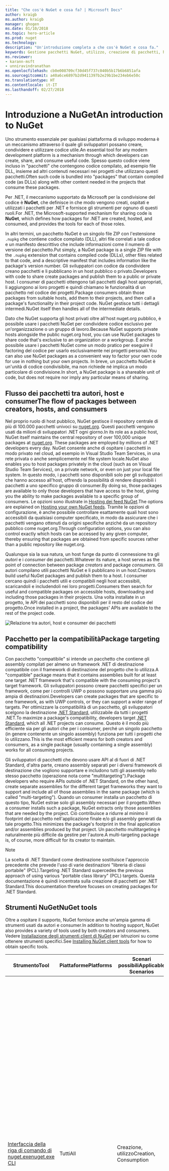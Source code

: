 ```yaml
---
title: "Che cos'è NuGet e cosa fa? | Microsoft Docs"
author: kraigb
ms.author: kraigb
manager: ghogen
ms.date: 01/10/2018
ms.topic: hero-article
ms.prod: nuget
ms.technology: 
description: "Un'introduzione completa a che cos'è NuGet e cosa fa."
keywords: Gestione pacchetti NuGet, utilizzo, creazione di pacchetti, hosting di pacchetti
ms.reviewer:
- karann-msft
- unniravindranathan
ms.openlocfilehash: cb0e008709cf30d45f737c040b5b17b6b6851afa
ms.sourcegitcommit: a40a6ce6897b2d9411397b2e29b1be234eb6e50c
ms.translationtype: HT
ms.contentlocale: it-IT
ms.lasthandoff: 02/27/2018
---
```

# <a name="an-introduction-to-nuget"></a><span data-ttu-id="b770d-105">Introduzione a NuGet</span><span class="sxs-lookup"><span data-stu-id="b770d-105">An introduction to NuGet</span></span>

<span data-ttu-id="b770d-106">Uno strumento essenziale per qualsiasi piattaforma di sviluppo moderna è un meccanismo attraverso il quale gli sviluppatori possano creare, condividere e utilizzare codice utile.</span><span class="sxs-lookup"><span data-stu-id="b770d-106">An essential tool for any modern development platform is a mechanism through which developers can create, share, and consume useful code.</span></span> <span data-ttu-id="b770d-107">Spesso questo codice viene incluso in "pacchetti" che contengono codice compilato, ad esempio file DLL, insieme ad altri contenuti necessari nei progetti che utilizzano questi pacchetti.</span><span class="sxs-lookup"><span data-stu-id="b770d-107">Often such code is bundled into "packages" that contain compiled code (as DLLs) along with other content needed in the projects that consume these packages.</span></span>

<span data-ttu-id="b770d-108">Per .NET, il meccanismo supportato da Microsoft per la condivisione del codice è **NuGet**, che definisce in che modo vengono creati, ospitati e utilizzati i pacchetti per .NET e fornisce gli strumenti per ognuno di questi ruoli.</span><span class="sxs-lookup"><span data-stu-id="b770d-108">For .NET, the Microsoft-supported mechanism for sharing code is **NuGet**, which defines how packages for .NET are created, hosted, and consumed, and provides the tools for each of those roles.</span></span>

<span data-ttu-id="b770d-109">In altri termini, un pacchetto NuGet è un singolo file ZIP con l'estensione `.nupkg` che contiene codice compilato (DLL), altri file correlati a tale codice e un manifesto descrittivo che include informazioni come il numero di versione del pacchetto.</span><span class="sxs-lookup"><span data-stu-id="b770d-109">Put simply, a NuGet package is a single ZIP file with the `.nupkg` extension that contains compiled code (DLLs), other files related to that code, and a descriptive manifest that includes information like the package's version number.</span></span> <span data-ttu-id="b770d-110">Gli sviluppatori con codice da condividere creano pacchetti e li pubblicano in un host pubblico o privato.</span><span class="sxs-lookup"><span data-stu-id="b770d-110">Developers with code to share create packages and publish them to a public or private host.</span></span> <span data-ttu-id="b770d-111">I consumer di pacchetti ottengono tali pacchetti dagli host appropriati, li aggiungono ai loro progetti e quindi chiamano le funzionalità di un pacchetto nel codice dei progetti.</span><span class="sxs-lookup"><span data-stu-id="b770d-111">Package consumers obtain those packages from suitable hosts, add them to their projects, and then call a package's functionality in their project code.</span></span> <span data-ttu-id="b770d-112">NuGet gestisce tutti i dettagli intermedi.</span><span class="sxs-lookup"><span data-stu-id="b770d-112">NuGet itself then handles all of the intermediate details.</span></span>

<span data-ttu-id="b770d-113">Dato che NuGet supporta gli host privati oltre all'host nuget.org pubblico, è possibile usare i pacchetti NuGet per condividere codice esclusivo per un'organizzazione o un gruppo di lavoro.</span><span class="sxs-lookup"><span data-stu-id="b770d-113">Because NuGet supports private hosts alongside the public nuget.org host, you can use NuGet packages to share code that's exclusive to an organization or a workgroup.</span></span> <span data-ttu-id="b770d-114">È anche possibile usare i pacchetti NuGet come un modo pratico per eseguire il factoring del codice per usarlo esclusivamente nei progetti personali.</span><span class="sxs-lookup"><span data-stu-id="b770d-114">You can also use NuGet packages as a convenient way to factor your own code for use in nothing but your own projects.</span></span> <span data-ttu-id="b770d-115">In breve, un pacchetto NuGet è un'unità di codice condivisibile, ma non richiede né implica un modo particolare di condivisione.</span><span class="sxs-lookup"><span data-stu-id="b770d-115">In short, a NuGet package is a shareable unit of code, but does not require nor imply any particular means of sharing.</span></span>

## <a name="the-flow-of-packages-between-creators-hosts-and-consumers"></a><span data-ttu-id="b770d-116">Flusso dei pacchetti tra autori, host e consumer</span><span class="sxs-lookup"><span data-stu-id="b770d-116">The flow of packages between creators, hosts, and consumers</span></span>

<span data-ttu-id="b770d-117">Nel proprio ruolo di host pubblico, NuGet gestisce il repository centrale di più di 100.000 pacchetti univoci su [nuget.org](https://www.nuget.org). Questi pacchetti vengono usati da milioni di sviluppatori .NET ogni giorno.</span><span class="sxs-lookup"><span data-stu-id="b770d-117">In its role as a public host, NuGet itself maintains the central repository of over 100,000 unique packages at [nuget.org](https://www.nuget.org). These packages are employed by millions of .NET developers every day.</span></span> <span data-ttu-id="b770d-118">NuGet consente anche di ospitare i pacchetti in modo privato nel cloud, ad esempio in Visual Studio Team Services, in una rete privata o anche semplicemente nel file system locale.</span><span class="sxs-lookup"><span data-stu-id="b770d-118">NuGet also enables you to host packages privately in the cloud (such as on Visual Studio Team Services), on a private network, or even on just your local file system.</span></span> <span data-ttu-id="b770d-119">In questo modo, i pacchetti sono disponibili solo per gli sviluppatori che hanno accesso all'host, offrendo la possibilità di rendere disponibili i pacchetti a uno specifico gruppo di consumer.</span><span class="sxs-lookup"><span data-stu-id="b770d-119">By doing so, those packages are available to only those developers that have access to the host, giving you the ability to make packages available to a specific group of consumers.</span></span> <span data-ttu-id="b770d-120">Le opzioni sono illustrate in [Hosting dei feed NuGet](hosting-packages/overview.md).</span><span class="sxs-lookup"><span data-stu-id="b770d-120">The options are explained on [Hosting your own NuGet feeds](hosting-packages/overview.md).</span></span> <span data-ttu-id="b770d-121">Tramite le opzioni di configurazione, è anche possibile controllare esattamente quali host sono accessibili da qualsiasi computer specificato, in modo da assicurare che i pacchetti vengano ottenuti da origini specifiche anziché da un repository pubblico come nuget.org.</span><span class="sxs-lookup"><span data-stu-id="b770d-121">Through configuration options, you can also control exactly which hosts can be accessed by any given computer, thereby ensuring that packages are obtained from specific sources rather than a public repository like nuget.org.</span></span>

<span data-ttu-id="b770d-122">Qualunque sia la sua natura, un host funge da punto di connessione tra gli *autori* e i *consumer* dei pacchetti.</span><span class="sxs-lookup"><span data-stu-id="b770d-122">Whatever its nature, a host serves as the point of connection between package *creators* and package *consumers*.</span></span> <span data-ttu-id="b770d-123">Gli autori compilano utili pacchetti NuGet e li pubblicano in un host.</span><span class="sxs-lookup"><span data-stu-id="b770d-123">Creators build useful NuGet packages and publish them to a host.</span></span> <span data-ttu-id="b770d-124">I consumer cercano quindi i pacchetti utili e compatibili negli host accessibili, scaricandoli e includendoli nei loro progetti.</span><span class="sxs-lookup"><span data-stu-id="b770d-124">Consumers then search for useful and compatible packages on accessible hosts, downloading and including those packages in their projects.</span></span> <span data-ttu-id="b770d-125">Una volta installate in un progetto, le API dei pacchetti sono disponibili per il resto del codice del progetto.</span><span class="sxs-lookup"><span data-stu-id="b770d-125">Once installed in a project, the packages' APIs are available to the rest of the project code.</span></span>

![Relazione tra autori, host e consumer dei pacchetti](media/nuget-roles.png)

## <a name="package-targeting-compatibility"></a><span data-ttu-id="b770d-127">Pacchetto per la compatibilità</span><span class="sxs-lookup"><span data-stu-id="b770d-127">Package targeting compatibility</span></span>

<span data-ttu-id="b770d-128">Con pacchetto "compatibile" si intende un pacchetto che contiene gli assembly compilati per almeno un framework .NET di destinazione compatibile con il framework di destinazione del progetto che lo utilizza.</span><span class="sxs-lookup"><span data-stu-id="b770d-128">A "compatible" package means that it contains assemblies built for at least one target .NET framework that's compatible with the consuming project's target framework.</span></span> <span data-ttu-id="b770d-129">Gli sviluppatori possono creare pacchetti specifici per un framework, come per i controlli UWP o possono supportare una gamma più ampia di destinazioni.</span><span class="sxs-lookup"><span data-stu-id="b770d-129">Developers can create packages that are specific to one framework, as with UWP controls, or they can support a wider range of targets.</span></span> <span data-ttu-id="b770d-130">Per ottimizzare la compatibilità di un pacchetto, gli sviluppatori scelgono la destinazione [.NET Standard](/dotnet/standard/net-standard), utilizzabile da tutti i progetti .NET.</span><span class="sxs-lookup"><span data-stu-id="b770d-130">To maximize a package's compatibility, developers target [.NET Standard](/dotnet/standard/net-standard), which all .NET projects can consume.</span></span> <span data-ttu-id="b770d-131">Questo è il modo più efficiente sia per gli autori che per i consumer, perché un singolo pacchetto (in genere contenente un singolo assembly) funziona per tutti i progetti che lo utilizzano.</span><span class="sxs-lookup"><span data-stu-id="b770d-131">This is the most efficient means for both creators and consumers, as a single package (usually containing a single assembly) works for all consuming projects.</span></span>

<span data-ttu-id="b770d-132">Gli sviluppatori di pacchetti che devono usare API al di fuori di .NET Standard, d'altra parte, creano assembly separati per i diversi framework di destinazione che vogliono supportare e includono tutti gli assembly nello stesso pacchetto (operazione nota come "multitargeting").</span><span class="sxs-lookup"><span data-stu-id="b770d-132">Package developers who require APIs outside of .NET Standard, on the other hand, create separate assemblies for the different target frameworks they want to support and include all of those assemblies in the same package (which is called "multi-targeting").</span></span> <span data-ttu-id="b770d-133">Quando un consumer installa un pacchetto di questo tipo, NuGet estrae solo gli assembly necessari per il progetto.</span><span class="sxs-lookup"><span data-stu-id="b770d-133">When a consumer installs such a package, NuGet extracts only those assemblies that are needed by the project.</span></span> <span data-ttu-id="b770d-134">Ciò contribuisce a ridurre al minimo il footprint del pacchetto nell'applicazione finale e/o gli assembly generati da tale progetto.</span><span class="sxs-lookup"><span data-stu-id="b770d-134">This minimizes the package's footprint in the final application and/or assemblies produced by that project.</span></span> <span data-ttu-id="b770d-135">Un pacchetto multitargeting è naturalmente più difficile da gestire per l'autore.</span><span class="sxs-lookup"><span data-stu-id="b770d-135">A multi-targeting package is, of course, more difficult for its creator to maintain.</span></span>

> [!Note]
> <span data-ttu-id="b770d-136">La scelta di .NET Standard come destinazione sostituisce l'approccio precedente che prevede l'uso di varie destinazioni "libreria di classi portabile" (PCL).</span><span class="sxs-lookup"><span data-stu-id="b770d-136">Targeting .NET Standard supercedes the previous approach of using various "portable class library" (PCL) targets.</span></span> <span data-ttu-id="b770d-137">Questa documentazione è quindi incentrata sulla creazione di pacchetti per .NET Standard.</span><span class="sxs-lookup"><span data-stu-id="b770d-137">This documentation therefore focuses on creating packages for .NET Standard.</span></span>

## <a name="nuget-tools"></a><span data-ttu-id="b770d-138">Strumenti NuGet</span><span class="sxs-lookup"><span data-stu-id="b770d-138">NuGet tools</span></span>

<span data-ttu-id="b770d-139">Oltre a ospitare il supporto, NuGet fornisce anche un'ampia gamma di strumenti usati da autori e consumer.</span><span class="sxs-lookup"><span data-stu-id="b770d-139">In addition to hosting support, NuGet also provides a variety of tools used by both creators and consumers.</span></span> <span data-ttu-id="b770d-140">Vedere [Installazione degli strumenti client di NuGet](install-nuget-client-tools.md) per istruzioni su come ottenere strumenti specifici.</span><span class="sxs-lookup"><span data-stu-id="b770d-140">See [Installing NuGet client tools](install-nuget-client-tools.md) for how to obtain specific tools.</span></span>

| <span data-ttu-id="b770d-141">Strumento</span><span class="sxs-lookup"><span data-stu-id="b770d-141">Tool</span></span> | <span data-ttu-id="b770d-142">Piattaforme</span><span class="sxs-lookup"><span data-stu-id="b770d-142">Platforms</span></span> | <span data-ttu-id="b770d-143">Scenari possibili</span><span class="sxs-lookup"><span data-stu-id="b770d-143">Applicable Scenarios</span></span> | <span data-ttu-id="b770d-144">Descrizione</span><span class="sxs-lookup"><span data-stu-id="b770d-144">Description</span></span> |
| --- | --- | --- | --- |
| [<span data-ttu-id="b770d-145">Interfaccia della riga di comando di nuget.exe</span><span class="sxs-lookup"><span data-stu-id="b770d-145">nuget.exe CLI</span></span>](tools/nuget-exe-cli-reference.md) | <span data-ttu-id="b770d-146">Tutti</span><span class="sxs-lookup"><span data-stu-id="b770d-146">All</span></span> | <span data-ttu-id="b770d-147">Creazione, utilizzo</span><span class="sxs-lookup"><span data-stu-id="b770d-147">Creation, Consumption</span></span> | <span data-ttu-id="b770d-148">Fornisce tutte le funzionalità di NuGet, con alcuni comandi applicabili in modo specifico agli autori dei pacchetti, altri applicabili solo ai consumer e altri ancora applicabili a entrambi.</span><span class="sxs-lookup"><span data-stu-id="b770d-148">Provides all NuGet capabilities, with some commands applying specifically to package creators, some applying only to consumers, and others applying to both.</span></span> <span data-ttu-id="b770d-149">Ad esempio, gli autori dei pacchetti usano il comando `nuget pack` per creare un pacchetto da vari assembly e file correlati, i consumer dei pacchetti usano `nuget install` per includere i pacchetti in una cartella di progetto e tutti gli utenti usano `nuget config` per impostare le variabili di configurazione di NuGet.</span><span class="sxs-lookup"><span data-stu-id="b770d-149">For example, package creators use the `nuget pack` command to create a package from various assemblies and related files, package consumers use `nuget install` to include packages in a project folder, and everyone uses `nuget config` to set NuGet configuration variables.</span></span> <span data-ttu-id="b770d-150">In quanto strumento indipendente dalla piattaforma, l'interfaccia della riga di comando di NuGet non interagisce con i progetti di Visual Studio.</span><span class="sxs-lookup"><span data-stu-id="b770d-150">As a platform-agnostic tool, the NuGet CLI does not interact with Visual Studio projects.</span></span> |
| [<span data-ttu-id="b770d-151">Interfaccia della riga di comando di dotnet</span><span class="sxs-lookup"><span data-stu-id="b770d-151">dotnet CLI</span></span>](tools/dotnet-Commands.md) | <span data-ttu-id="b770d-152">Tutti</span><span class="sxs-lookup"><span data-stu-id="b770d-152">All</span></span> | <span data-ttu-id="b770d-153">Creazione, utilizzo</span><span class="sxs-lookup"><span data-stu-id="b770d-153">Creation, Consumption</span></span> | <span data-ttu-id="b770d-154">Fornisce determinate funzionalità dell'interfaccia della riga di comando di NuGet direttamente all'interno della toolchain di .NET Core.</span><span class="sxs-lookup"><span data-stu-id="b770d-154">Provides certain NuGet CLI capabilities directly within the .NET Core tool chain.</span></span> <span data-ttu-id="b770d-155">Come per l'interfaccia della riga di comando di NuGet, l'interfaccia della riga di comando di dotnet non interagisce con i progetti di Visual Studio.</span><span class="sxs-lookup"><span data-stu-id="b770d-155">As with the NuGet CLI, the dotnet CLI does not interact with Visual Studio projects.</span></span> |
| [<span data-ttu-id="b770d-156">Console di Gestione pacchetti</span><span class="sxs-lookup"><span data-stu-id="b770d-156">Package Manager Console</span></span>](tools/package-manager-console.md) | <span data-ttu-id="b770d-157">Visual Studio su Windows</span><span class="sxs-lookup"><span data-stu-id="b770d-157">Visual Studio on Windows</span></span> | <span data-ttu-id="b770d-158">Utilizzo</span><span class="sxs-lookup"><span data-stu-id="b770d-158">Consumption</span></span> | <span data-ttu-id="b770d-159">Fornisce i [comandi di PowerShell](tools/Powershell-Reference.md) per l'installazione e la gestione dei pacchetti nei progetti Visual Studio.</span><span class="sxs-lookup"><span data-stu-id="b770d-159">Provides [PowerShell commands](tools/Powershell-Reference.md) for installing and managing packages in Visual Studio projects.</span></span> |
| [<span data-ttu-id="b770d-160">Interfaccia utente di Gestione pacchetti</span><span class="sxs-lookup"><span data-stu-id="b770d-160">Package Manager UI</span></span>](tools/package-manager-ui.md) | <span data-ttu-id="b770d-161">Visual Studio su Windows</span><span class="sxs-lookup"><span data-stu-id="b770d-161">Visual Studio on Windows</span></span> | <span data-ttu-id="b770d-162">Utilizzo</span><span class="sxs-lookup"><span data-stu-id="b770d-162">Consumption</span></span> | <span data-ttu-id="b770d-163">Fornisce un'interfaccia utente di facile utilizzo per l'installazione e la gestione dei pacchetti nei progetti Visual Studio.</span><span class="sxs-lookup"><span data-stu-id="b770d-163">Provides an easy-to-use UI for installing and managing packages in Visual Studio projects.</span></span> |
| [<span data-ttu-id="b770d-164">Interfaccia utente di Gestisci pacchetti NuGet</span><span class="sxs-lookup"><span data-stu-id="b770d-164">Manage NuGet UI</span></span>](/visualstudio/mac/nuget-walkthrough) | <span data-ttu-id="b770d-165">Visual Studio per Mac</span><span class="sxs-lookup"><span data-stu-id="b770d-165">Visual Studio for Mac</span></span> | <span data-ttu-id="b770d-166">Utilizzo</span><span class="sxs-lookup"><span data-stu-id="b770d-166">Consumption</span></span> | <span data-ttu-id="b770d-167">Fornisce un'interfaccia utente di semplice utilizzo per l'installazione e la gestione dei pacchetti nei progetti di Visual Studio per Mac.</span><span class="sxs-lookup"><span data-stu-id="b770d-167">Provide an easy-to-use UI for installing and managing packages in Visual Studio for Mac projects.</span></span> |
| [<span data-ttu-id="b770d-168">MSBuild</span><span class="sxs-lookup"><span data-stu-id="b770d-168">MSBuild</span></span>](reference/msbuild-targets.md) | <span data-ttu-id="b770d-169">WINDOWS</span><span class="sxs-lookup"><span data-stu-id="b770d-169">Windows</span></span> | <span data-ttu-id="b770d-170">Creazione, utilizzo</span><span class="sxs-lookup"><span data-stu-id="b770d-170">Creation, Consumption</span></span> | <span data-ttu-id="b770d-171">Fornisce la possibilità di creare pacchetti e ripristinare quelli usati in un progetto direttamente tramite la toolchain di MSBuild.</span><span class="sxs-lookup"><span data-stu-id="b770d-171">Provides the ability to create packages and restore packages used in a project directly through the MSBuild tool chain.</span></span> |

<span data-ttu-id="b770d-172">Come si può notare, gli strumenti NuGet da usare variano notevolmente in base al fatto che si stiano creando, utilizzando o pubblicando i pacchetti, oltre che in base alla piattaforma in uso.</span><span class="sxs-lookup"><span data-stu-id="b770d-172">As you can see, the NuGet tools you work with depend greatly on whether you're creating, consuming, or publishing packages, and the platform on which you're working.</span></span> <span data-ttu-id="b770d-173">Gli autori dei pacchetti in genere sono anche consumer, dal momento che compilano sulla base di funzionalità disponibili in altri pacchetti NuGet.</span><span class="sxs-lookup"><span data-stu-id="b770d-173">Package creators are typically also consumers, as they build on top of functionality that exists in other NuGet packages.</span></span> <span data-ttu-id="b770d-174">E tali pacchetti, naturalmente, possono dipendere a loro volta da altri.</span><span class="sxs-lookup"><span data-stu-id="b770d-174">And those packages, of course, may in turn depend on still others.</span></span>

<span data-ttu-id="b770d-175">Per altre informazioni, iniziare con gli articoli [Flusso di lavoro della creazione di pacchetti](create-packages/Overview-and-Workflow.md) e [Flusso di lavoro dell'utilizzo di pacchetti](consume-packages/Overview-and-Workflow.md).</span><span class="sxs-lookup"><span data-stu-id="b770d-175">For more information, start with the [Package creation workflow](create-packages/Overview-and-Workflow.md) and [Package consumption workflow](consume-packages/Overview-and-Workflow.md) articles.</span></span>

## <a name="managing-dependencies"></a><span data-ttu-id="b770d-176">Gestione delle dipendenze</span><span class="sxs-lookup"><span data-stu-id="b770d-176">Managing dependencies</span></span>

<span data-ttu-id="b770d-177">La possibilità di riutilizzare facilmente il lavoro di altri utenti è una delle funzionalità più utili di un sistema di gestione pacchetti.</span><span class="sxs-lookup"><span data-stu-id="b770d-177">The ability to easily build on the work of others is one of most powerful features of a package management system.</span></span> <span data-ttu-id="b770d-178">Di conseguenza, la maggior parte delle operazioni eseguite da NuGet è correlata alla gestione di tale albero delle dipendenze, o "grafico", per conto di un progetto.</span><span class="sxs-lookup"><span data-stu-id="b770d-178">Accordingly, much of what NuGet does is managing that dependency tree or "graph" on behalf of a project.</span></span> <span data-ttu-id="b770d-179">Detto in parole più semplici, sarà necessario preoccuparsi solo dei pacchetti che si usano direttamente in un progetto.</span><span class="sxs-lookup"><span data-stu-id="b770d-179">Simply said, you need only concern yourself with those packages that you're directly using in a project.</span></span> <span data-ttu-id="b770d-180">Se uno di questi pacchetti utilizza altri pacchetti (che possono a loro volta utilizzare altri pacchetti), NuGet si occupa di tutte queste dipendenze di livello inferiore.</span><span class="sxs-lookup"><span data-stu-id="b770d-180">If any of those packages themselves consume other packages (which can, in turn, consume still others), NuGet takes care of all those down-level dependencies.</span></span>

<span data-ttu-id="b770d-181">La figura seguente mostra un progetto che dipende da cinque pacchetti, che a loro volta dipendono da un numero di altri pacchetti.</span><span class="sxs-lookup"><span data-stu-id="b770d-181">The following image shows a project that depends on five packages, which in turn depend on a number of others.</span></span>

![Esempio di grafico dipendenze di NuGet per un progetto .NET](media/dependency-graph.png)

<span data-ttu-id="b770d-183">Si noti che alcuni pacchetti compaiono più volte nel grafico dipendenze.</span><span class="sxs-lookup"><span data-stu-id="b770d-183">Notice that some packages appear multiple times in the dependency graph.</span></span> <span data-ttu-id="b770d-184">Ad esempio, sono visibili tre diversi consumer del pacchetto B e ogni consumer potrebbe anche specificare una versione diversa per tale pacchetto (non riportato nella figura).</span><span class="sxs-lookup"><span data-stu-id="b770d-184">For example, there are three different consumers of package B, and each consumer might also specify a different version for that package (not shown).</span></span> <span data-ttu-id="b770d-185">Si tratta di una situazione comune, in particolare per i pacchetti usati diffusamente.</span><span class="sxs-lookup"><span data-stu-id="b770d-185">This is a common occurrence, especially for widely-used packages.</span></span> <span data-ttu-id="b770d-186">Fortunatamente NuGet esegue tutte le operazioni necessarie per determinare esattamente quale versione del pacchetto B soddisfi tutti i consumer.</span><span class="sxs-lookup"><span data-stu-id="b770d-186">NuGet fortunately does all the hard work to determine exactly which version of package B satisfies all consumers.</span></span> <span data-ttu-id="b770d-187">NuGet fa quindi lo stesso per tutti gli altri pacchetti, indipendentemente dal livello di profondità del grafico dipendenze.</span><span class="sxs-lookup"><span data-stu-id="b770d-187">NuGet then does the same for all other packages, no matter how deep the dependency graph.</span></span>

<span data-ttu-id="b770d-188">Per maggiori dettagli sul funzionamento di questo servizio in NuGet, vedere [Risoluzione delle dipendenze](consume-packages/dependency-resolution.md).</span><span class="sxs-lookup"><span data-stu-id="b770d-188">For more details on how NuGet performs this service, see [Dependency resolution](consume-packages/dependency-resolution.md).</span></span>

## <a name="tracking-references-and-restoring-packages"></a><span data-ttu-id="b770d-189">Rilevamento dei riferimenti e ripristino dei pacchetti</span><span class="sxs-lookup"><span data-stu-id="b770d-189">Tracking references and restoring packages</span></span>

<span data-ttu-id="b770d-190">Dal momento che i progetti possono passare facilmente tra computer degli sviluppatori, repository del controllo del codice sorgente, server di compilazione e così via, è estremamente poco pratico mantenere gli assembly binari dei pacchetti NuGet associati direttamente a un progetto.</span><span class="sxs-lookup"><span data-stu-id="b770d-190">Because projects can easily move between developer computers, source control repositories, build servers, and so forth, it's highly impractical to keep binary assemblies from NuGet packages directly bound to a project.</span></span> <span data-ttu-id="b770d-191">In questo modo, ogni copia del progetto avrebbe dimensioni inutilmente molto grandi, con conseguente spreco di spazio nei repository del controllo del codice sorgente.</span><span class="sxs-lookup"><span data-stu-id="b770d-191">Doing so would make each copy of the project unnecessarily bloated (and thereby waste space in source control repositories).</span></span> <span data-ttu-id="b770d-192">Risulterebbe anche molto difficile aggiornare i file binari del pacchetto a versioni più recenti, perché gli aggiornamenti dovrebbero essere applicati a tutte le copie del progetto.</span><span class="sxs-lookup"><span data-stu-id="b770d-192">It would also make it very difficult to update package binaries to newer versions as updates would have to be applied across all copies of the project.</span></span>

<span data-ttu-id="b770d-193">NuGet gestisce invece un semplice elenco di riferimento dei pacchetti da cui dipende un progetto, incluse sia le dipendenze di primo livello che quelle di livello inferiore.</span><span class="sxs-lookup"><span data-stu-id="b770d-193">NuGet instead maintains a simple reference list of the packages upon which a project depends, including both top-level and down-level dependencies.</span></span> <span data-ttu-id="b770d-194">Ovvero, quando si installa un pacchetto da un host in un progetto, NuGet registra l'identificatore del pacchetto e il numero di versione nell'elenco di riferimento.</span><span class="sxs-lookup"><span data-stu-id="b770d-194">That is, whenever you install a package from some host into a project, NuGet records the package identifier and version number in the reference list.</span></span> <span data-ttu-id="b770d-195">La disinstallazione di un pacchetto, naturalmente, ne comporta la rimozione dall'elenco. NuGet offre quindi un modo per ripristinare tutti i pacchetti a cui si fa riferimento su richiesta, come descritto in [Ripristino di pacchetti](consume-packages/package-restore.md).</span><span class="sxs-lookup"><span data-stu-id="b770d-195">(Uninstalling a package, of course, removes it from the list.) NuGet then provides a means to restore all referenced packages upon request, as described on [Package restore](consume-packages/package-restore.md).</span></span>

![Nell'installazione del pacchetto viene creato un elenco di riferimenti NuGet che può essere usato per ripristinare i pacchetti in un'altra posizione.](media/nuget-restore.png)

<span data-ttu-id="b770d-197">Con solo questo elenco di riferimenti, NuGet può quindi reinstallare, ovvero *ripristinare*, successivamente tutti questi pacchetti da host pubblici e/o privati.</span><span class="sxs-lookup"><span data-stu-id="b770d-197">With only the reference list, NuGet can then reinstall&mdash;that is, *restore*&mdash;all of those packages from public and/or private hosts at any later time.</span></span> <span data-ttu-id="b770d-198">Quando si esegue il commit di un progetto nel controllo del codice sorgente o lo si condivide in qualsiasi altro modo, è necessario includere solo l'elenco dei riferimenti e non occorre escludere eventuali file binari dei pacchetti (vedere [Pacchetti e controllo del codice sorgente](consume-packages/packages-and-source-control.md)).</span><span class="sxs-lookup"><span data-stu-id="b770d-198">When committing a project to source control, or sharing it in some other way, you include only the reference list and exclude any package binaries (see [Packages and source control](consume-packages/packages-and-source-control.md).)</span></span>

<span data-ttu-id="b770d-199">Il computer che riceve un progetto, ad esempio un server di compilazione che ottiene una copia del progetto come parte di un sistema di distribuzione automatica, chiede semplicemente a NuGet di ripristinare le dipendenze ogni volta che sono necessarie.</span><span class="sxs-lookup"><span data-stu-id="b770d-199">The computer that receives a project, such as a build server obtaining a copy of the project as part of an automated deployment system, simply asks NuGet to restore dependencies whenever they're needed.</span></span> <span data-ttu-id="b770d-200">Sistemi di compilazione come Visual Studio Team Services forniscono passaggi di "ripristino NuGet" per questo esatto scopo.</span><span class="sxs-lookup"><span data-stu-id="b770d-200">Build systems like Visual Studio Team Services provide "NuGet restore" steps for this exact purpose.</span></span> <span data-ttu-id="b770d-201">Analogamente, quando gli sviluppatori ottengono una copia di un progetto (come avviene nel caso della clonazione di un repository), possono richiamare un comando come `nuget restore` (interfaccia della riga di comando di NuGet), `dotnet restore` (interfaccia della riga di comando di dotnet), o `Install-Package` (console di Gestione pacchetti) per ottenere tutti i pacchetti necessari.</span><span class="sxs-lookup"><span data-stu-id="b770d-201">Similarly, when developers obtain a copy of a project (as when cloning a repository), they can invoke a command like `nuget restore` (NuGet CLI), `dotnet restore` (dotnet CLI), or `Install-Package` (Package Manager Console) to obtain all the necessary packages.</span></span> <span data-ttu-id="b770d-202">Visual Studio svolge la sua parte ripristinando automaticamente i pacchetti quando si compila un progetto.</span><span class="sxs-lookup"><span data-stu-id="b770d-202">Visual Studio, for its part, automatically restores packages when building a project.</span></span>

<span data-ttu-id="b770d-203">Chiaramente, quindi, il ruolo primario di NuGet in cui gli sviluppatori sono coinvolti è la gestione di tale elenco di riferimenti per conto del progetto e la disponibilità di strumenti per ripristinare (e aggiornare) in modo efficiente tali pacchetti con riferimenti.</span><span class="sxs-lookup"><span data-stu-id="b770d-203">Clearly, then, NuGet's primary role where developers are concerned is maintaining that reference list on behalf of your project and providing the means to efficiently restore (and update) those referenced packages.</span></span> <span data-ttu-id="b770d-204">Questo elenco viene mantenuto in uno di due *formati di gestione dei pacchetti*:</span><span class="sxs-lookup"><span data-stu-id="b770d-204">This list is maintained in one of two *package management formats*, as they're called:</span></span>

- <span data-ttu-id="b770d-205">[`packages.config`](reference/packages-config.md): *(NuGet 1.0+)* File XML che gestisce un elenco completo di tutte le dipendenze nel progetto, incluse le dipendenze di altri pacchetti installati.</span><span class="sxs-lookup"><span data-stu-id="b770d-205">[`packages.config`](reference/packages-config.md): *(NuGet 1.0+)* An XML file that maintains a flat list of all dependencies in the project, including the dependencies of other installed packages.</span></span>
- <span data-ttu-id="b770d-206">[PackageReference](consume-packages/package-references-in-project-files.md) (o "riferimenti ai pacchetti nei file di progetto") | *(NuGet 4.0+)* Gestisce un elenco di dipendenze di livello superiore di un progetto direttamente all'interno del file di progetto, pertanto non occorre un file separato.</span><span class="sxs-lookup"><span data-stu-id="b770d-206">[PackageReference](consume-packages/package-references-in-project-files.md) (or "package references in project files") | *(NuGet 4.0+)* Maintains a list of a project's top-level dependencies directly within the project file, so no separate file is needed.</span></span> <span data-ttu-id="b770d-207">Un file associato, `project.assets.json`, viene generato dinamicamente per gestire il grafico dipendenze complessivo.</span><span class="sxs-lookup"><span data-stu-id="b770d-207">An associated file, `project.assets.json`, is dynamically generated to manage the overall dependency graph.</span></span>

<span data-ttu-id="b770d-208">Il formato di gestione dei pacchetti usato in un determinato progetto dipende dal tipo di progetto e dalla versione di NuGet (e/o Visual Studio) disponibile.</span><span class="sxs-lookup"><span data-stu-id="b770d-208">Which package management format is employed in any given project depends on the project type, and the available version of NuGet (and/or Visual Studio).</span></span> <span data-ttu-id="b770d-209">Per verificare il formato in uso, è sufficiente cercare `packages.config` nella radice del progetto dopo l'installazione del primo pacchetto.</span><span class="sxs-lookup"><span data-stu-id="b770d-209">To check what format is being used, simply look for `packages.config` in the project root after installing your first package.</span></span> <span data-ttu-id="b770d-210">Se tale file non è disponibile, cercare direttamente nel file di progetto un elemento &lt;PackageReference&gt;.</span><span class="sxs-lookup"><span data-stu-id="b770d-210">If you don't have that file, look in the project file directly for a &lt;PackageReference&gt;element.</span></span>

## <a name="what-else-does-nuget-do"></a><span data-ttu-id="b770d-211">Che cos'altro fa NuGet?</span><span class="sxs-lookup"><span data-stu-id="b770d-211">What else does NuGet do?</span></span>

<span data-ttu-id="b770d-212">Finora sono state presentate le caratteristiche seguenti di NuGet:</span><span class="sxs-lookup"><span data-stu-id="b770d-212">So far you've learned the following characteristics of NuGet:</span></span>
- <span data-ttu-id="b770d-213">NuGet offre il repository centrale nuget.org con supporto per l'hosting privato.</span><span class="sxs-lookup"><span data-stu-id="b770d-213">NuGet provides the central nuget.org repository with support for private hosting.</span></span>
- <span data-ttu-id="b770d-214">NuGet offre gli strumenti di cui gli sviluppatori hanno bisogno per creare, pubblicare e utilizzare i pacchetti.</span><span class="sxs-lookup"><span data-stu-id="b770d-214">NuGet provides the tools developers need for creating, publishing, and consuming packages.</span></span>
- <span data-ttu-id="b770d-215">Cosa ancora più importante, NuGet gestisce un elenco dei riferimenti dei pacchetti usati in un progetto, consentendo di ripristinare e aggiornare i pacchetti da tale elenco.</span><span class="sxs-lookup"><span data-stu-id="b770d-215">Most importantly, NuGet maintains a reference list of packages used in a project and the ability to restore and update those packages from that list.</span></span>

<span data-ttu-id="b770d-216">Per assicurare l'efficienza di questi processi, NuGet esegue alcune ottimizzazioni in background.</span><span class="sxs-lookup"><span data-stu-id="b770d-216">To make these processes work efficiently, NuGet does some behind-the-scenes optimizations.</span></span> <span data-ttu-id="b770d-217">In particolare, NuGet gestisce cache dei pacchetti sia a livello di computer che specifiche dei progetti per l'installazione e la reinstallazione rapide.</span><span class="sxs-lookup"><span data-stu-id="b770d-217">Most notably, NuGet manages both computer-wide and project-specific package caches to shortcut installation and reinstallation.</span></span> <span data-ttu-id="b770d-218">In caso di cache a livello di computer, i pacchetti scaricati e installati in un progetto vengono archiviati nella cache, in modo che l'installazione dello stesso pacchetto in un altro progetto non comporti un altro download.</span><span class="sxs-lookup"><span data-stu-id="b770d-218">Where the computer-wide cache is concerned, any package that you download and install in a project is stored in the cache, such that installing the same package in another project doesn't incur another download.</span></span> <span data-ttu-id="b770d-219">Questa funzionalità è chiaramente molto utile quando si esegue con frequenza il ripristino di un numero più elevato di pacchetti, come in un server di compilazione.</span><span class="sxs-lookup"><span data-stu-id="b770d-219">This is clearly very helpful when you're frequently restoring a larger number of packages, as on a build server.</span></span> <span data-ttu-id="b770d-220">Per maggiori dettagli sul meccanismo e su come usarlo, vedere [Gestione delle cache NuGet](consume-packages/Managing-the-Nuget-Cache.md).</span><span class="sxs-lookup"><span data-stu-id="b770d-220">For more details on the mechanism and how to work with it, see [Managing the NuGet cache](consume-packages/Managing-the-Nuget-Cache.md).</span></span>

<span data-ttu-id="b770d-221">All'interno di un singolo progetto, NuGet gestisce l'intero grafico dipendenze, operazione che ancora una volta include la risoluzione di più riferimenti a versioni diverse dello stesso pacchetto.</span><span class="sxs-lookup"><span data-stu-id="b770d-221">Within an individual project, NuGet manages the overall dependency graph, which again includes resolving multiple references to different versions of the same package.</span></span> <span data-ttu-id="b770d-222">È piuttosto comune che un progetto abbia una dipendenza da uno o più pacchetti che a loro volta hanno le stesse dipendenze.</span><span class="sxs-lookup"><span data-stu-id="b770d-222">It's quite common that a project takes a dependency on one or more packages that themselves have the same dependencies.</span></span> <span data-ttu-id="b770d-223">Alcuni dei pacchetti di utilità più utili su nuget.org vengono usati da molti altri pacchetti.</span><span class="sxs-lookup"><span data-stu-id="b770d-223">Some of the most useful utility packages on nuget.org are employed by many other packages.</span></span> <span data-ttu-id="b770d-224">Nell'intero grafico dipendenze potrebbero facilmente esistere dieci diversi riferimenti a versioni differenti dello stesso pacchetto.</span><span class="sxs-lookup"><span data-stu-id="b770d-224">In the entire dependency graph, then, you could easily have ten different references to different versions of the same package.</span></span> <span data-ttu-id="b770d-225">Per evitare di includere più versioni dello stesso pacchetto nell'applicazione stessa, NuGet determina la singola versione utilizzabile da tutti i consumer.</span><span class="sxs-lookup"><span data-stu-id="b770d-225">To avoid bringing multiple versions of that package into the application itself, NuGet sorts out which single version can be used by all consumers.</span></span> <span data-ttu-id="b770d-226">Per altre informazioni, vedere [Risoluzione delle dipendenze](consume-packages/dependency-resolution.md).</span><span class="sxs-lookup"><span data-stu-id="b770d-226">(For more information, see [Dependency Resolution](consume-packages/dependency-resolution.md).)</span></span>

<span data-ttu-id="b770d-227">Oltre a ciò, NuGet gestisce tutte le specifiche relative a come sono strutturati i pacchetti (tra cui [localizzazione](create-packages/creating-localized-packages.md) e [simboli di debug](create-packages/symbol-packages.md)) e a come viene fatto riferimento a tali pacchetti (tra cui [intervalli di versione](reference/package-versioning.md#version-ranges-and-wildcards) e [versioni non definitive](create-packages/prerelease-packages.md)). NuGet offre anche varie API per l'utilizzo dei relativi servizi a livello di codice, oltre a supportare gli sviluppatori che scrivono estensioni e modelli di progetto di Visual Studio.</span><span class="sxs-lookup"><span data-stu-id="b770d-227">Beyond that, NuGet maintains all the specifications related to how packages are structured (including [localization](create-packages/creating-localized-packages.md) and [debug symbols](create-packages/symbol-packages.md)) and how they are referenced (including [version ranges](reference/package-versioning.md#version-ranges-and-wildcards) and [pre-release versions](create-packages/prerelease-packages.md).) NuGet also provides various APIs to work with its services programmatically, and provides support for developers who write Visual Studio extensions and project templates.</span></span>

<span data-ttu-id="b770d-228">Dedicare alcuni minuti all'analisi del sommario di questa documentazione per vedere tutte le funzionalità presentate, insieme alle note sulla versione risalenti agli albori di NuGet.</span><span class="sxs-lookup"><span data-stu-id="b770d-228">Take a moment to browse the table of contents for this documentation, and you see all of these capabilities represented there, along with release notes dating back to NuGet's beginnings.</span></span>

## <a name="comments-contributions-and-issues"></a><span data-ttu-id="b770d-229">Commenti, contributi e problemi</span><span class="sxs-lookup"><span data-stu-id="b770d-229">Comments, contributions, and issues</span></span>

<span data-ttu-id="b770d-230">I commenti e i contributi a questa documentazione sono ben accetti. Basta selezionare i comandi **Feedback** e **Modifica** nella parte superiore di qualsiasi pagina oppure visitare il [repository docs](https://github.com/NuGet/docs.microsoft.com-nuget/) e l'[elenco dei problemi di docs](https://github.com/NuGet/docs.microsoft.com-nuget/issues) su GitHub.</span><span class="sxs-lookup"><span data-stu-id="b770d-230">Finally, we very much welcome comments and contributions to this documentation&mdash;just select the **Feedback** and **Edit** commands on the top of any page, or visit the [docs repository](https://github.com/NuGet/docs.microsoft.com-nuget/) and [docs issue list](https://github.com/NuGet/docs.microsoft.com-nuget/issues) on GitHub.</span></span>

<span data-ttu-id="b770d-231">Sono ben accetti anche i contributi a NuGet tramite i [vari repository GitHub](https://github.com/NuGet/Home); i problemi relativi a NuGet sono reperibili in [https://github.com/NuGet/home/issues](https://github.com/NuGet/home/issues).</span><span class="sxs-lookup"><span data-stu-id="b770d-231">We also welcome contributions to NuGet itself through its [various GitHub repositories](https://github.com/NuGet/Home); NuGet issues can be found on [https://github.com/NuGet/home/issues](https://github.com/NuGet/home/issues).</span></span>

<span data-ttu-id="b770d-232">Buon divertimento con NuGet!</span><span class="sxs-lookup"><span data-stu-id="b770d-232">Enjoy your NuGet experience!</span></span>
